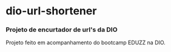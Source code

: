 # dio-url-shortener
### Projeto de encurtador de url's da DIO
Projeto feito em acompanhamento do bootcamp EDUZZ na DIO.
